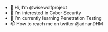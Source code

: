 - 👋 Hi, I’m @wisewolfproject
- 👀 I’m interested in Cyber Security
- 🌱 I’m currently learning Penetration Testing
- 📫 How to reach me on twitter @adnanDHM

<!---
wisewolfproject/wisewolfproject is a ✨ special ✨ repository because its `README.md` (this file) appears on your GitHub profile.
You can click the Preview link to take a look at your changes.
--->
